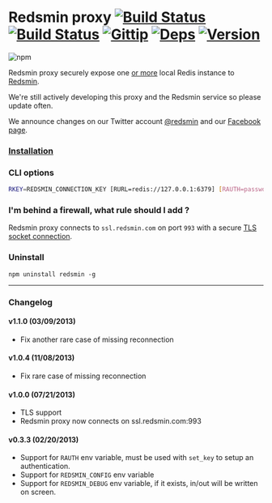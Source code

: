 Redsmin proxy [![Build Status](https://secure.travis-ci.org/Redsmin/redsmin.png)](http://travis-ci.org/Redsmin/redsmin)  [![Build Status](https://drone.io/github.com/FGRibreau/redsmin/status.png)](https://drone.io/github.com/FGRibreau/redsmin/latest) [![Gittip](http://badgr.co/gittip/fgribreau.png)](https://www.gittip.com/fgribreau/) [![Deps](https://david-dm.org/Redsmin/redsmin.png)](https://david-dm.org/Redsmin/redsmin) [![Version](http://badge.fury.io/js/redsmin.png)](http://badge.fury.io/js/redsmin)
===============

![npm](https://nodei.co/npm/redsmin.png)

Redsmin proxy securely expose one [or more](https://redsmin.uservoice.com/knowledgebase/articles/169404-how-to-run-multiple-redsmin-daemons-on-the-same-se) local Redis instance to [Redsmin](https://redsmin.com).

We're still actively developing this proxy and the Redsmin service so please update often.

We announce changes on our Twitter account [@redsmin](https://twitter.com/redsmin) and our [Facebook page](https://www.facebook.com/redis.redsmin).

### [Installation](https://redsmin.uservoice.com/knowledgebase/articles/121169-can-i-manage-redis-instances-only-accessible-from-)

### CLI options

```bash
RKEY=REDSMIN_CONNECTION_KEY [RURL=redis://127.0.0.1:6379] [RAUTH=password] redsmin set_key
```

### I'm behind a firewall, what rule should I add ?

Redsmin proxy connects to `ssl.redsmin.com` on port `993` with a secure [TLS socket connection](https://en.wikipedia.org/wiki/Transport_Layer_Security).

### Uninstall

```npm uninstall redsmin -g```

------------------

### Changelog

#### v1.1.0 (03/09/2013)
 * Fix another rare case of missing reconnection

#### v1.0.4 (11/08/2013)
 * Fix rare case of missing reconnection

#### v1.0.0 (07/21/2013)
 * TLS support
 * Redsmin proxy now connects on ssl.redsmin.com:993

#### v0.3.3 (02/20/2013)
 * Support for `RAUTH` env variable, must be used with `set_key` to setup an authentication.
 * Support for `REDSMIN_CONFIG` env variable
 * Support for `REDSMIN_DEBUG` env variable, if it exists, in/out will be written on screen.
